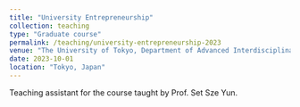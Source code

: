 ```yaml
---
title: "University Entrepreneurship"
collection: teaching
type: "Graduate course"
permalink: /teaching/university-entrepreneurship-2023
venue: "The University of Tokyo, Department of Advanced Interdisciplinary Studies"
date: 2023-10-01
location: "Tokyo, Japan"
---
```


Teaching assistant for the course taught by Prof. Set Sze Yun.
